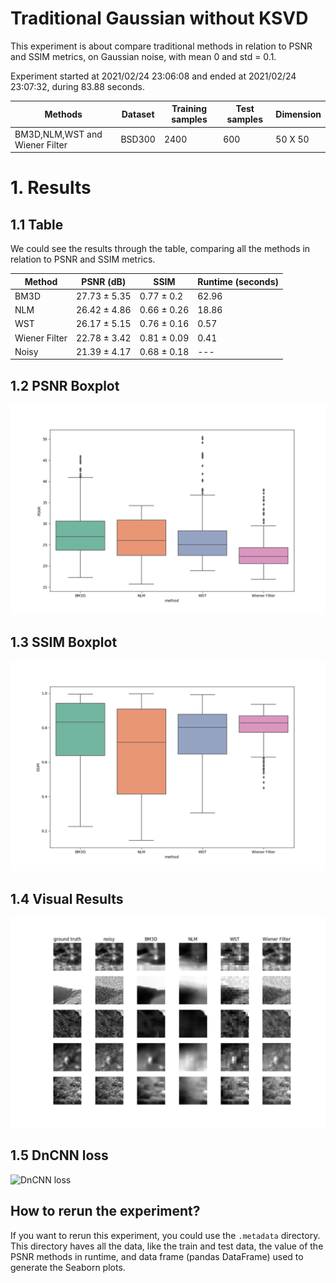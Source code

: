 # Traditional Gaussian without KSVD

This experiment is about compare traditional methods in relation to PSNR and SSIM metrics, on Gaussian noise, with mean 0 and std = 0.1.

Experiment started at 2021/02/24 23:06:08 and ended at 2021/02/24 23:07:32, during 83.88 seconds.

| Methods | Dataset | Training samples | Test samples | Dimension |
|---|---|---|---|---|
| BM3D,NLM,WST and Wiener Filter | BSD300 | 2400 | 600 | 50 X 50 |

# 1. Results

## 1.1 Table

We could see the results through the table, comparing all the methods in relation to PSNR and SSIM metrics.



| Method | PSNR (dB) | SSIM | Runtime (seconds) |
|---|---|---|---|
| BM3D | 27.73 ± 5.35 | 0.77 ± 0.2 | 62.96 |
| NLM | 26.42 ± 4.86 | 0.66 ± 0.26 | 18.86 |
| WST | 26.17 ± 5.15 | 0.76 ± 0.16 | 0.57 |
| Wiener Filter | 22.78 ± 3.42 | 0.81 ± 0.09 | 0.41 |
| Noisy | 21.39 ± 4.17 | 0.68 ± 0.18 | --- |

## 1.2 PSNR Boxplot

![PSNR boxplot](psnr_boxplot.png)

## 1.3 SSIM Boxplot

![SSIM boxplot](ssim_boxplot.png)


## 1.4 Visual Results

![Visual results](results.png)

## 1.5 DnCNN loss

![DnCNN loss](dncnn_loss.png)

## How to rerun the experiment?

If you want to rerun this experiment, you could use the `.metadata` directory.
This directory haves all the data, like the train and test data, the value of the PSNR methods in runtime, and data frame (pandas DataFrame) used to generate the Seaborn plots.